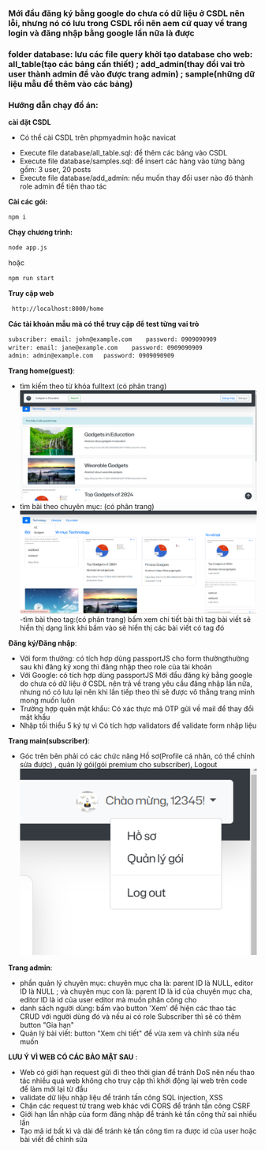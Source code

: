 ### **Mới đầu đăng ký bằng google do chưa có dữ liệu ở CSDL nên lỗi, nhưng nó có lưu trong CSDL rồi nên aem cứ quay về trang login và đăng nhập bằng google lần nữa là được**
### **folder database: lưu các file query khởi tạo database cho web: all_table(tạo các bảng cần thiết) ; add_admin(thay đổi vai trò user thành admin để vào được trang admin) ; sample(những dữ liệu mẫu để thêm vào các bảng)**

### Hướng dẫn chạy đồ án:
**cài đặt CSDL**
- Có thể cài CSDL trên phpmyadmin hoặc navicat
+ Execute file database/all_table.sql: để thêm các bảng vào CSDL
+ Execute file database/samples.sql: để insert các hàng vào từng bảng gồm: 3 user, 20 posts
+ Execute file database/add_admin: nếu muốn thay đổi user nào đó thành role admin để tiện thao tác

**Cài các gói:**
```sh
npm i
```

**Chạy chương trình:**
```sh
node app.js
```
hoặc
```sh
npm run start
```
  
**Truy cập web**
```sh
 http://localhost:8000/home
```
**Các tài khoản mẫu mà có thể truy cập để test từng vai trò**
```sh
subscriber: email: john@example.com    password: 0909090909
writer: email: jane@example.com    password: 0909090909
admin: admin@example.com   password: 0909090909
```
**Trang home(guest)**:
- tìm kiếm theo từ khóa fulltext (có phân trang)
<img width="500" alt="Screenshot" src="./imgREADME/guest1.png"><br>
- tìm bài theo chuyên mục: (có phân trang)
<img width="500" alt="Screenshot" src="./imgREADME/guest2.png"><br>
-tìm bài theo tag:(có phân trang) bấm xem chi tiết bài thì tag bài viết sẽ hiển thị dạng link khi bấm vào sẽ hiển thị các bài viết có tag đó

**Đăng ký/Đăng nhập**:
- Với form thường:
 có tích hợp dùng passportJS cho form thườngthường
 sau khi đăng ký xong thì đăng nhập theo role của tài khoản
- Với Google:
 có tích hợp dùng passportJS
 Mới đầu đăng ký bằng google do chưa có dữ liệu ở CSDL nên trả về trang yêu cầu đăng nhập lần nữa, nhưng nó có lưu lại nên khi lần tiếp theo thì sẽ được vô thẳng trang mình mong muốn luôn 
- Trường hợp quên mật khẩu:
 Có xác thực mã OTP gửi về mail để thay đổi mật khẩu
- Nhập tối thiểu 5 ký tự vì Có tích hợp validators để validate form nhập liệu

**Trang main(subscriber)**:
- Góc trên bên phải có các chức năng Hồ sơ(Profile cá nhân, có thể chỉnh sửa được) , quản lý gói(gói premium cho subscriber), Logout
<img width="500" alt="Screenshot" src="./imgREADME/main1.png"><br>

**Trang admin**:
- phần quản lý chuyên mục: chuyên mục cha là: parent ID là NULL, editor ID là NULL ; và chuyên mục con là: parent ID là id của chuyên mục cha, editor ID là id của user editor mà muốn phân công cho
- danh sách người dùng: bấm vào button 'Xem' để hiện các thao tác CRUD với người dùng đó và nếu ai có role Subscriber thì sẽ có thêm button "Gia hạn"
- Quản lý bài viết: button "Xem chi tiết" để vừa xem và chỉnh sửa nếu muốn

**LƯU Ý VÌ WEB CÓ CÁC BẢO MẬT SAU** :
- Web có giới hạn request gửi đi theo thời gian để tránh DoS nên nếu thao tác nhiều quá web không cho truy cập thì khởi động lại web trên code để làm mới lại từ đầu
- validate dữ liệu nhập liệu để tránh tấn công SQL injection, XSS
- Chặn các request từ trang web khác với CORS để tránh tấn công CSRF
- Giới hạn lần nhập của form đăng nhập để tránh kẻ tấn công thử sai nhiều lần
- Tạo mã id bất kì và dài để tránh kẻ tấn công tìm ra được id của user hoặc bài viết để chỉnh sửa
